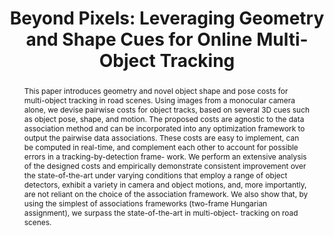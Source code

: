 ---
layout: project-page-new
title: "Beyond Pixels: Leveraging Geometry and Shape Cues for Online Multi-Object Tracking"
authors:
  - name: Sarthak Sharma*
    sup: #
  - name: Junaid Ahmed Ansari*
    sup: #
  - name: J. Krishna Murthy
    sup: #
  - name: K. Madhava Krishna
    sup: #
affiliations:
  - name: IIIT Hyderabad, India
    link: #
    sup: #
permalink: /publications/2018/Sharma_Beyond-Pixels/
abstract: "This paper introduces geometry and novel object shape and pose costs for multi-object tracking in road scenes. Using images from a monocular camera alone, we devise pairwise costs for object tracks, based on several 3D cues such as object pose, shape, and motion. The proposed costs are agnostic to the data association method and can be incorporated into any optimization framework to output the pairwise data associations. These costs are easy to implement, can be computed in real-time, and complement each other to account for possible errors in a tracking-by-detection frame- work. We perform an extensive analysis of the designed costs and empirically demonstrate consistent improvement over the state-of-the-art under varying conditions that employ a range of object detectors, exhibit a variety in camera and object motions, and, more importantly, are not reliant on the choice of the association framework. We also show that, by using the simplest of associations frameworks (two-frame Hungarian assignment), we surpass the state-of-the-art in multi-object- tracking on road scenes."
paper: https://junaidcs032.github.io/Geometry_ObjectShape_MOT/
code: https://github.com/JunaidCS032/MOTBeyondPixels
iframe: https://www.youtube.com/embed/DpmzQSXhZko

---